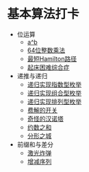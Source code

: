 # 基本算法打卡

- 位运算
  - [a^b](PowerABC.java)
  - [64位整数乘法](BitOF64IntegerMultiplication.java)
  - [最短Hamilton路径](ShortestHamiltonPath.java)
  - [起床困难综合症](DTOS.java)
- 递推与递归
  - [递归实现指数型枚举](ExponentialEnumeration.java)
  - [递归实现组合型枚举](CombinationEnumeration.java)
  - [递归实现排列型枚举](ArrangedEnumeration.java)
  - [费解的开关](ConfusingSwitch.java)
  - [奇怪的汉诺塔](WeirdHanoiTower.java)
  - [约数之和](DivisorsSum.java)
  - [分形之城](FractalsCity.java)
- 前缀和与差分
  - [激光炸弹](LaserBomb.java)
  - [增减序列](IncDec.java)